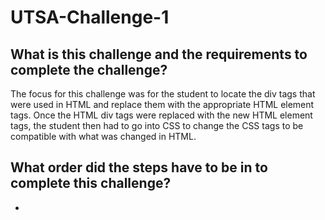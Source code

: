 # UTSA-Challenge-1

## What is this challenge and the requirements to complete the challenge?
The focus for this challenge was for the student to locate the div tags that were used in HTML and replace them with the appropriate HTML element tags. Once the HTML div tags were replaced with the new HTML element tags, the student then had to go into CSS to change the CSS tags to be compatible with what was changed in HTML. 

## What order did the steps have to be in to complete this challenge?
*

